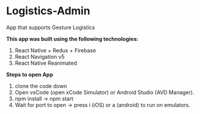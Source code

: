 # Logistics-Admin

App that supports Gesture Logistics

**This app was built using the following technologies:**

1. React Native + Redux + Firebase
2. React Navigation v5
3. React Native Reanimated

**Steps to open App**

1. clone the code down
2. Open vsCode (open xCode Simulator) or Android Studio (AVD Manager).
3. npm install -> npm start
4. Wait for port to open -> press i (iOS) or a (android) to run on emulators.

